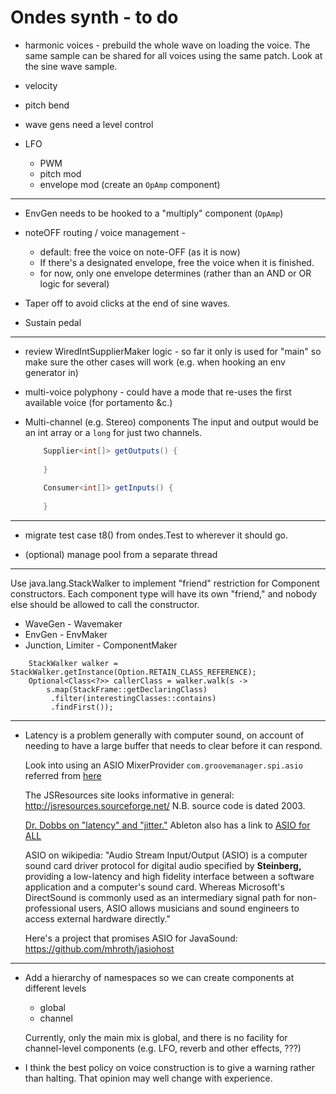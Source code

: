 # Ondes synth - to do

 - harmonic voices - prebuild the whole wave on loading the voice. The same sample can be shared for all voices using the same patch. Look at the sine wave sample.

 - velocity 
 - pitch bend
 - wave gens need a level control

 - LFO 
    - PWM 
    - pitch mod
    - envelope mod (create an `OpAmp` component)
 
 -----------
 - EnvGen needs to be hooked to a "multiply" component (`OpAmp`)
 
 - noteOFF routing / voice management - 
    - default: free the voice on note-OFF (as it is now)
    - If there's a designated envelope, free the voice when it is finished.
    - for now, only one envelope determines (rather than an AND or OR logic for several)

 - Taper off to avoid clicks at the end of sine waves.
 - Sustain pedal
 
 
 *****
 
 - review WiredIntSupplierMaker logic - so far it only is used for "main" so make sure the other cases will work (e.g. when hooking an env generator in)

 - multi-voice polyphony - could have a mode that re-uses the first available voice (for portamento &c.) 
 
 - Multi-channel (e.g. Stereo) components
   The input and output would be an int array 
   or a `long` for just two channels.
   
   ```java    
       Supplier<int[]> getOutputs() {
           
       }
 
       Consumer<int[]> getInputs() {
           
       }
   ```     
----------------
 
 - migrate test case t8() from ondes.Test to wherever it should go.
 
 - (optional) manage pool from a separate thread

 
----------- 
 
 Use java.lang.StackWalker to implement "friend" restriction 
 for Component constructors.
 Each component type will have its own "friend," and nobody else
 should be allowed to call the constructor.
 
   - WaveGen - Wavemaker
   - EnvGen - EnvMaker
   - Junction, Limiter - ComponentMaker
 
  
 ```
     StackWalker walker = StackWalker.getInstance(Option.RETAIN_CLASS_REFERENCE);
     Optional<Class<?>> callerClass = walker.walk(s ->
         s.map(StackFrame::getDeclaringClass)
          .filter(interestingClasses::contains)
          .findFirst());
``` 
 
 -----------
  - Latency is a problem generally with computer sound, on account of needing to have a large buffer that needs to clear before it can respond.
   
    Look into using an ASIO MixerProvider `com.groovemanager.spi.asio`     referred from [here](http://jsresources.sourceforge.net/faq_misc.html#asio)
    
    The JSResources site looks informative in general:
    http://jsresources.sourceforge.net/  N.B. source code is dated 2003.
    
    [Dr. Dobbs on "latency" and "jitter."](https://djtechtools.com/2008/09/26/is-your-midi-controller-late/)
    Ableton also has a link to [ASIO for ALL](http://www.asio4all.org/)
    
    ASIO on wikipedia: "Audio Stream Input/Output (ASIO) is a computer sound card driver protocol for digital audio specified by **Steinberg,** providing a low-latency and high fidelity interface between a software application and a computer's sound card. Whereas Microsoft's DirectSound is commonly used as an intermediary signal path for non-professional users, ASIO allows musicians and sound engineers to access external hardware directly."
    
    Here's a project that promises ASIO for JavaSound: https://github.com/mhroth/jasiohost
         
    
 ----------- 

- Add a hierarchy of namespaces so we can create components at different levels 
    - global
    - channel 
    
    Currently, only the main mix is global, and there is no facility for channel-level components (e.g. LFO, reverb and other effects, ???)

 - I think the best policy on voice construction is to give a warning rather than halting. That opinion may well change with experience.  

 
